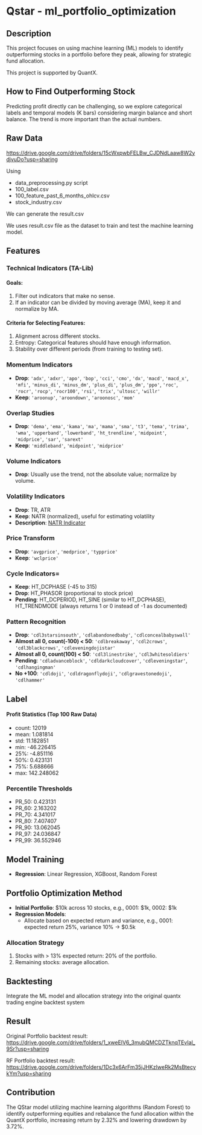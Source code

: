 # Qstar - ml_portfolio_optimization

## Description

This project focuses on using machine learning (ML) models to identify outperforming stocks in a portfolio before they peak, allowing for strategic fund allocation.

This project is supported by QuantX.

## How to Find Outperforming Stock

Predicting profit directly can be challenging, so we explore categorical labels and temporal models (K bars) considering margin balance and short balance. The trend is more important than the actual numbers.

## Raw Data
https://drive.google.com/drive/folders/15cWxpwbFELBw_CJDNdLaaw8W2ydjvuDo?usp=sharing

Using
- data_preprocessing.py script
- 100_label.csv 
- 100_feature_past_6_months_ohlcv.csv
- stock_industry.csv

We can generate the result.csv


We uses result.csv file as the dataset to train and test the machine learning model.

## Features

### Technical Indicators (TA-Lib)

#### Goals:
1. Filter out indicators that make no sense.
2. If an indicator can be divided by moving average (MA), keep it and normalize by MA.

#### Criteria for Selecting Features:
1. Alignment across different stocks.
2. Entropy: Categorical features should have enough information.
3. Stability over different periods (from training to testing set).

### Momentum Indicators
- **Drop**: `'adx'`, `'adxr'`, `'apo'`, `'bop'`, `'cci'`, `'cmo'`, `'dx'`, `'macd'`, `'macd_x'`, `'mfi'`, `'minus_di'`, `'minus_dm'`, `'plus_di'`, `'plus_dm'`, `'ppo'`, `'roc'`, `'rocr'`, `'rocp'`, `'rocr100'`, `'rsi'`, `'trix'`, `'ultosc'`, `'willr'`
- **Keep**: `'aroonup'`, `'aroondown'`, `'aroonosc'`, `'mom'`

### Overlap Studies
- **Drop**: `'dema'`, `'ema'`, `'kama'`, `'ma'`, `'mama'`, `'sma'`, `'t3'`, `'tema'`, `'trima'`, `'wma'`, `'upperband'`, `'lowerband'`, `'ht_trendline'`, `'midpoint'`, `'midprice'`, `'sar'`, `'sarext'`
- **Keep**: `'middleband'`, `'midpoint'`, `'midprice'`

### Volume Indicators
- **Drop**: Usually use the trend, not the absolute value; normalize by volume.

### Volatility Indicators
- **Drop**: TR, ATR
- **Keep**: NATR (normalized), useful for estimating volatility
- **Description**: [NATR Indicator](https://tulipindicators.org/natr)

### Price Transform
- **Drop**: `'avgprice'`, `'medprice'`, `'typprice'`
- **Keep**: `'wclprice'`

### Cycle Indicators=
- **Keep**: HT_DCPHASE (-45 to 315)
- **Drop**: HT_PHASOR (proportional to stock price)
- **Pending**: HT_DCPERIOD, HT_SINE (similar to HT_DCPHASE), HT_TRENDMODE (always returns 1 or 0 instead of -1 as documented)

### Pattern Recognition
- **Drop**: `'cdl3starsinsouth'`, `'cdlabandonedbaby'`, `'cdlconcealbabyswall'`
- **Almost all 0, count(-100) < 50**: `'cdlbreakaway'`, `'cdl2crows'`, `'cdl3blackcrows'`, `'cdleveningdojistar'`
- **Almost all 0, count(100) < 50**: `'cdl3linestrike'`, `'cdl3whitesoldiers'`
- **Pending**: `'cdladvanceblock'`, `'cdldarkcloudcover'`, `'cdleveningstar'`, `'cdlhangingman'`
- **No +100**: `'cdldoji'`, `'cdldragonflydoji'`, `'cdlgravestonedoji'`, `'cdlhammer'`

## Label

#### Profit Statistics (Top 100 Raw Data)
- count: 12019
- mean: 1.081814
- std: 11.182851
- min: -46.226415
- 25%: -4.851116
- 50%: 0.423131
- 75%: 5.688666
- max: 142.248062

### Percentile Thresholds
- PR_50: 0.423131
- PR_60: 2.163202
- PR_70: 4.341017
- PR_80: 7.407407
- PR_90: 13.062045
- PR_97: 24.036847
- PR_99: 36.552946

## Model Training

- **Regression**: Linear Regression, XGBoost, Random Forest

## Portfolio Optimization Method

- **Initial Portfolio**: $10k across 10 stocks, e.g., 0001: $1k, 0002: $1k
- **Regression Models**:
    - Allocate based on expected return and variance, e.g., 0001: expected return 25%, variance 10% → $0.5k

### Allocation Strategy
1. Stocks with > 13% expected return: 20% of the portfolio.
2. Remaining stocks: average allocation.

## Backtesting

Integrate the ML model and allocation strategy into the original quantx trading engine backtest system

## Result

Original Portfolio backtest result:
https://drive.google.com/drive/folders/1_xweElV6_3mubQMCDZTknqTEvIal_9Sr?usp=sharing

RF Portfolio backtest result:
https://drive.google.com/drive/folders/1Dc3x6ArFm35jJHKzIweRk2MsBtecykYm?usp=sharing

## Contribution

The QStar model utilizing machine learning algorithms (Random Forest) to identify outperforming equities and rebalance the fund allocation within the QuantX portfolio, increasing return by 2.32% and lowering drawdown by 3.72%.